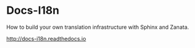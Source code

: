 Docs-I18n
=========

How to build your own translation infrastructure with Sphinx and Zanata.

http://docs-i18n.readthedocs.io
